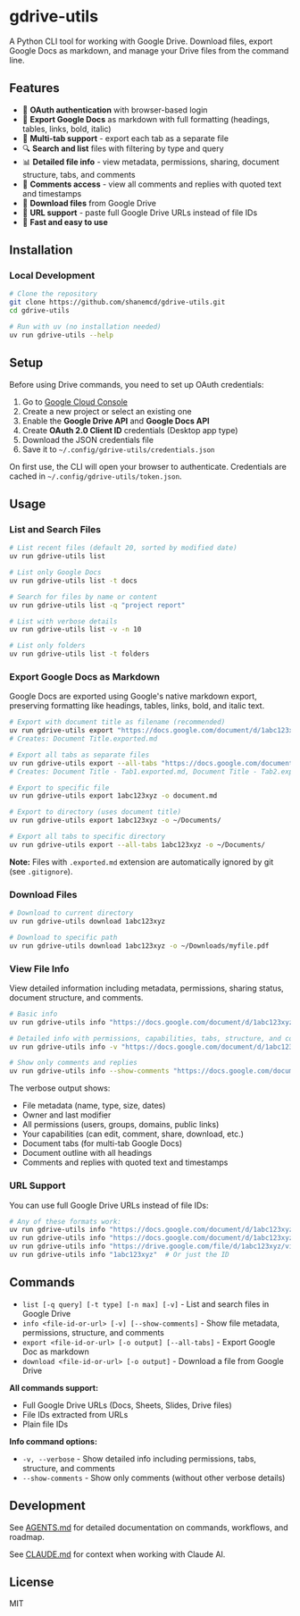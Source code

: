 # gdrive-utils

A Python CLI tool for working with Google Drive. Download files, export Google Docs as markdown, and manage your Drive files from the command line.

## Features

- 🔐 **OAuth authentication** with browser-based login
- 📄 **Export Google Docs** as markdown with full formatting (headings, tables, links, bold, italic)
- 📑 **Multi-tab support** - export each tab as a separate file
- 🔍 **Search and list** files with filtering by type and query
- 📊 **Detailed file info** - view metadata, permissions, sharing, document structure, tabs, and comments
- 💬 **Comments access** - view all comments and replies with quoted text and timestamps
- 💾 **Download files** from Google Drive
- 🔗 **URL support** - paste full Google Drive URLs instead of file IDs
- 🚀 **Fast and easy to use**

## Installation

### Local Development

```bash
# Clone the repository
git clone https://github.com/shanemcd/gdrive-utils.git
cd gdrive-utils

# Run with uv (no installation needed)
uv run gdrive-utils --help
```

## Setup

Before using Drive commands, you need to set up OAuth credentials:

1. Go to [Google Cloud Console](https://console.cloud.google.com/apis/credentials)
2. Create a new project or select an existing one
3. Enable the **Google Drive API** and **Google Docs API**
4. Create **OAuth 2.0 Client ID** credentials (Desktop app type)
5. Download the JSON credentials file
6. Save it to `~/.config/gdrive-utils/credentials.json`

On first use, the CLI will open your browser to authenticate. Credentials are cached in `~/.config/gdrive-utils/token.json`.

## Usage

### List and Search Files

```bash
# List recent files (default 20, sorted by modified date)
uv run gdrive-utils list

# List only Google Docs
uv run gdrive-utils list -t docs

# Search for files by name or content
uv run gdrive-utils list -q "project report"

# List with verbose details
uv run gdrive-utils list -v -n 10

# List only folders
uv run gdrive-utils list -t folders
```

### Export Google Docs as Markdown

Google Docs are exported using Google's native markdown export, preserving formatting like headings, tables, links, bold, and italic text.

```bash
# Export with document title as filename (recommended)
uv run gdrive-utils export "https://docs.google.com/document/d/1abc123xyz/edit"
# Creates: Document Title.exported.md

# Export all tabs as separate files
uv run gdrive-utils export --all-tabs "https://docs.google.com/document/d/1abc123xyz/edit"
# Creates: Document Title - Tab1.exported.md, Document Title - Tab2.exported.md, etc.

# Export to specific file
uv run gdrive-utils export 1abc123xyz -o document.md

# Export to directory (uses document title)
uv run gdrive-utils export 1abc123xyz -o ~/Documents/

# Export all tabs to specific directory
uv run gdrive-utils export --all-tabs 1abc123xyz -o ~/Documents/
```

**Note:** Files with `.exported.md` extension are automatically ignored by git (see `.gitignore`).

### Download Files

```bash
# Download to current directory
uv run gdrive-utils download 1abc123xyz

# Download to specific path
uv run gdrive-utils download 1abc123xyz -o ~/Downloads/myfile.pdf
```

### View File Info

View detailed information including metadata, permissions, sharing status, document structure, and comments.

```bash
# Basic info
uv run gdrive-utils info "https://docs.google.com/document/d/1abc123xyz/edit"

# Detailed info with permissions, capabilities, tabs, structure, and comments
uv run gdrive-utils info -v "https://docs.google.com/document/d/1abc123xyz/edit"

# Show only comments and replies
uv run gdrive-utils info --show-comments "https://docs.google.com/document/d/1abc123xyz/edit"
```

The verbose output shows:
- File metadata (name, type, size, dates)
- Owner and last modifier
- All permissions (users, groups, domains, public links)
- Your capabilities (can edit, comment, share, download, etc.)
- Document tabs (for multi-tab Google Docs)
- Document outline with all headings
- Comments and replies with quoted text and timestamps

### URL Support

You can use full Google Drive URLs instead of file IDs:

```bash
# Any of these formats work:
uv run gdrive-utils info "https://docs.google.com/document/d/1abc123xyz/edit"
uv run gdrive-utils info "https://docs.google.com/document/d/1abc123xyz/edit?tab=t.0"
uv run gdrive-utils info "https://drive.google.com/file/d/1abc123xyz/view"
uv run gdrive-utils info "1abc123xyz"  # Or just the ID
```

## Commands

- `list [-q query] [-t type] [-n max] [-v]` - List and search files in Google Drive
- `info <file-id-or-url> [-v] [--show-comments]` - Show file metadata, permissions, structure, and comments
- `export <file-id-or-url> [-o output] [--all-tabs]` - Export Google Doc as markdown
- `download <file-id-or-url> [-o output]` - Download a file from Google Drive

**All commands support:**
- Full Google Drive URLs (Docs, Sheets, Slides, Drive files)
- File IDs extracted from URLs
- Plain file IDs

**Info command options:**
- `-v, --verbose` - Show detailed info including permissions, tabs, structure, and comments
- `--show-comments` - Show only comments (without other verbose details)

## Development

See [AGENTS.md](AGENTS.md) for detailed documentation on commands, workflows, and roadmap.

See [CLAUDE.md](CLAUDE.md) for context when working with Claude AI.

## License

MIT

